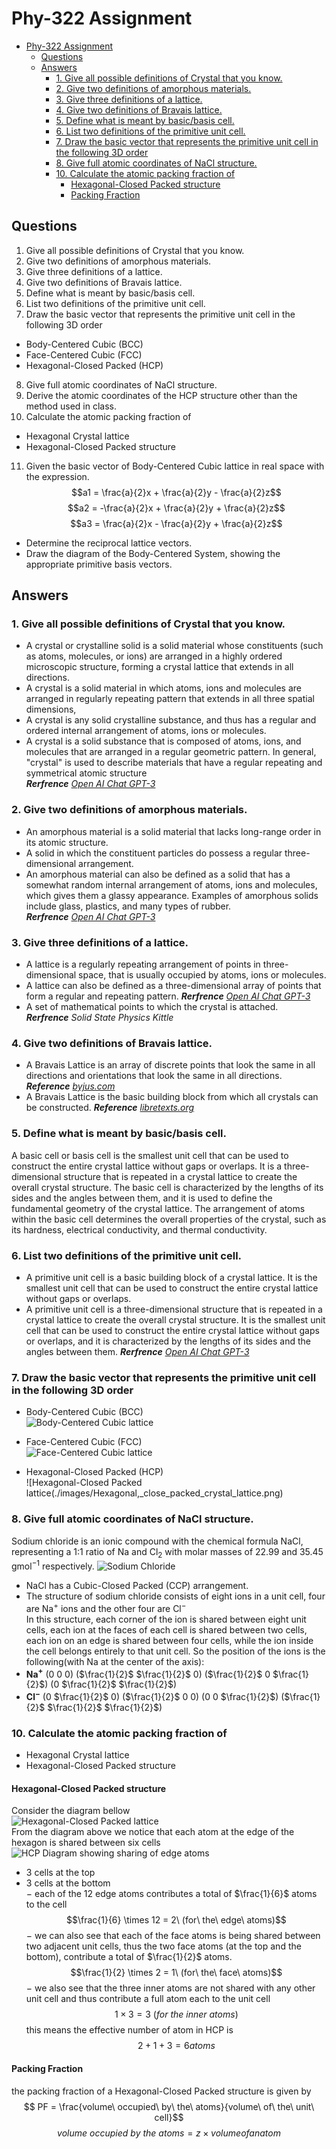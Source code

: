 # Phy-322 Assignment


<!--toc:start-->
- [Phy-322 Assignment](#phy-322-assignment)
  - [Questions](#questions)
  - [Answers](#answers)
    - [1. Give all possible definitions of Crystal that you know.](#1-give-all-possible-definitions-of-crystal-that-you-know)
    - [2. Give two definitions of amorphous materials.](#2-give-two-definitions-of-amorphous-materials)
    - [3. Give three definitions of a lattice.](#3-give-three-definitions-of-a-lattice)
    - [4. Give two definitions of Bravais lattice.](#4-give-two-definitions-of-bravais-lattice)
    - [5. Define what is meant by basic/basis cell.](#5-define-what-is-meant-by-basicbasis-cell)
    - [6. List two definitions of the primitive unit cell.](#6-list-two-definitions-of-the-primitive-unit-cell)
    - [7. Draw the basic vector that represents the primitive unit cell in the following 3D order](#7-draw-the-basic-vector-that-represents-the-primitive-unit-cell-in-the-following-3d-order)
    - [8. Give full atomic coordinates of NaCl structure.](#8-give-full-atomic-coordinates-of-nacl-structure)
    - [10. Calculate the atomic packing fraction of](#10-calculate-the-atomic-packing-fraction-of)
      - [Hexagonal-Closed Packed structure](#hexagonal-closed-packed-structure)
      - [Packing Fraction](#packing-fraction)
<!--toc:end-->

## Questions
1. Give all possible definitions of Crystal that you know.
2. Give two definitions of amorphous materials.
3. Give three definitions of a lattice.
4. Give two definitions of Bravais lattice.
5. Define what is meant by basic/basis cell.
6. List two definitions of the primitive unit cell.
7. Draw the basic vector that represents the primitive unit cell in the following 3D order
  * Body-Centered Cubic (BCC)
  * Face-Centered Cubic (FCC)
  * Hexagonal-Closed Packed (HCP)
8. Give full atomic coordinates of NaCl structure.
9. Derive the atomic coordinates of the HCP structure other than the method used in class.
10. Calculate the atomic packing fraction of
  * Hexagonal Crystal lattice
  * Hexagonal-Closed Packed structure
11. Given the basic vector of Body-Centered Cubic lattice in real space with the expression.  
  $$a1 = \frac{a}{2}x + \frac{a}{2}y - \frac{a}{2}z$$
  $$a2 = -\frac{a}{2}x + \frac{a}{2}y + \frac{a}{2}z$$
  $$a3 = \frac{a}{2}x - \frac{a}{2}y + \frac{a}{2}z$$
  * Determine the reciprocal lattice vectors.
  * Draw the diagram of the Body-Centered System, showing the appropriate primitive basis vectors.


## Answers
### 1. Give all possible definitions of Crystal that you know.
  * A crystal or crystalline solid is a solid material whose constituents (such as atoms, molecules, or ions)
    are arranged in a highly ordered microscopic structure, forming a crystal lattice that extends in all directions.
  * A crystal is a solid material in which atoms, ions and molecules are arranged in regularly repeating pattern
     that extends in all three spatial dimensions,
  * A crystal is any solid crystalline substance, and thus has a regular and ordered internal arrangement of
     atoms, ions or molecules.
  * A crystal is a solid substance that is composed of atoms, ions, and molecules that are arranged in a regular
      geometric pattern.
    In general, "crystal" is used to describe materials that have a regular repeating and symmetrical atomic structure  
    _**Rerfrence** [Open AI Chat GPT-3](https://chat.openai.com/chat)_

### 2. Give two definitions of amorphous materials.
  * An amorphous material is a solid material that lacks long-range order in its atomic structure.
  * A solid in which the constituent particles do possess a regular three-dimensional arrangement.
  * An amorphous material can also be defined as a solid that has a somewhat random internal arrangement of atoms,
     ions and molecules, which gives them a glassy appearance.
  Examples of amorphous solids include glass, plastics, and many types of rubber.  
  _**Rerfrence** [Open AI Chat GPT-3](https://chat.openai.com/chat)_

### 3. Give three definitions of a lattice.
  * A lattice is a regularly repeating arrangement of points in three-dimensional space, that is usually occupied by
     atoms, ions or molecules.
  * A lattice can also be defined as a three-dimensional array of points that form a regular and repeating pattern.
  _**Rerfrence** [Open AI Chat GPT-3](https://chat.openai.com/chat)_
  * A set of mathematical points to which the crystal is attached.  
  _**Rerfrence** Solid State Physics Kittle_

### 4. Give two definitions of Bravais lattice.
  * A Bravais Lattice is an array of discrete points that look the same in all directions and orientations that look
    the same in all directions.  
   _**Reference** [byjus.com](https://byjus.com/chemistry/bravais-lattice/)_
  * A Bravais Lattice is the basic building block from which all crystals can be constructed. 
  _**Reference** [libretexts.org](https://chem.libretexts.org/Bookshelves/Analytical_Chemistry/Physical_Methods_in_Chemistry_and_Nano_Science_(Barron)/07%3A_Molecular_and_Solid_State_Structure/7.01%3A_Crystal_Structure)_

### 5. Define what is meant by basic/basis cell.
A basic cell or basis cell is the smallest unit cell that can be used to construct the entire crystal lattice without
gaps or overlaps. It is a three-dimensional structure that is repeated in a crystal lattice to
create the overall crystal structure. The basic cell is characterized by the lengths of its sides and the angles between
them, and it is used to define the fundamental geometry of the crystal lattice. The arrangement of atoms within the basic
cell determines the overall properties of the crystal, such as its hardness, electrical conductivity, and thermal conductivity.

### 6. List two definitions of the primitive unit cell.
  * A primitive unit cell is a basic building block of a crystal lattice. It is the smallest unit cell that can be used
    to construct the entire crystal lattice without gaps or overlaps.
  * A primitive unit cell is a three-dimensional structure that is repeated in a crystal lattice to create the overall
    crystal structure. It is the smallest unit cell that can be used to construct the entire crystal lattice without
    gaps or overlaps, and it is characterized by the lengths of its sides and the angles between them.
  _**Rerfrence** [Open AI Chat GPT-3](https://chat.openai.com/chat)_

### 7. Draw the basic vector that represents the primitive unit cell in the following 3D order
* Body-Centered Cubic (BCC)  
![Body-Centered Cubic lattice](./images/403px-Lattice_body_centered_cubic.png)  

* Face-Centered Cubic (FCC)  
![Face-Centered Cubic lattice](./images/399px-Lattice_face_centered_cubic.png)

* Hexagonal-Closed Packed (HCP)  
![Hexagonal-Closed Packed lattice(./images/Hexagonal,_close_packed_crystal_lattice.png)


### 8. Give full atomic coordinates of NaCl structure.
Sodium chloride is an ionic compound with the chemical formula NaCl, representing a 1:1 ratio of Na and Cl$_2$ with molar masses
of 22.99 and 35.45 gmol$^{-1}$ respectively.
![Sodium Chloride](./images/NaCl-coordinates.png)
* NaCl has a Cubic-Closed Packed (CCP) arrangement.
* The structure of sodium chloride consists of eight ions in a unit cell, four are Na$^+$ ions and the other four are Cl$^-$  
In this structure, each corner of the ion is shared between eight unit cells, each ion at the faces of each cell is shared between
two cells, each ion on an edge is shared between four cells, while the ion inside the cell belongs entirely to that unit cell.
So the position of the ions is the following(with Na at the center of the axis):
* **Na$^+$**   (0 0 0) ($\frac{1}{2}$ $\frac{1}{2}$ 0) ($\frac{1}{2}$ 0 $\frac{1}{2}$) (0 $\frac{1}{2}$ $\frac{1}{2}$)
* **Cl$^-$**   (0 $\frac{1}{2}$ 0) ($\frac{1}{2}$ 0 0) (0 0 $\frac{1}{2}$) ($\frac{1}{2}$ $\frac{1}{2}$ $\frac{1}{2}$)

### 10. Calculate the atomic packing fraction of
  * Hexagonal Crystal lattice
  * Hexagonal-Closed Packed structure

#### Hexagonal-Closed Packed structure
Consider the diagram bellow  
![Hexagonal-Closed Packed lattice](./images/Hexagonal,_close_packed_crystal_lattice.png)  
From the diagram above we notice that each atom at the edge of the hexagon is shared between six cells
![HCP Diagram showing sharing of edge atoms](./images/Lattice-sharing-of-atom-HCP.png)  
* 3 cells at the top
* 3 cells at the bottom  
$-$ each of the 12 edge atoms contributes a total of $\frac{1}{6}$ atoms to the cell  
$$\frac{1}{6} \times 12 = 2\ (for\ the\ edge\ atoms)$$
$-$ we can also see that each of the face atoms is being shared between two adjacent unit cells, thus the two face atoms
(at the top and the bottom), contribute a total of $\frac{1}{2}$ atoms.
$$\frac{1}{2} \times 2 = 1\ (for\ the\ face\ atoms)$$
$-$ we also see that the three inner atoms are not shared with any other unit cell and thus contribute a full atom each to the
unit cell
$$1 \times 3 = 3\ (for\ the\ inner\ atoms)$$
this means the effective number of atom in HCP is 
$$2 + 1 + 3 = 6atoms$$

#### Packing Fraction
  the packing fraction of a Hexagonal-Closed Packed structure is given by  
  $$ PF = \frac{volume\ occupied\ by\ the\ atoms}{volume\ of\ the\ unit\ cell}$$
  $$ volume\ occupied\ by\ the\ atoms = z \times volume of an atom$$
